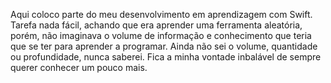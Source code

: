Aqui coloco parte do meu desenvolvimento em aprendizagem com Swift. Tarefa nada fácil, achando que era aprender uma ferramenta aleatória, porém, não imaginava o volume de informação e conhecimento que teria que se ter para aprender a programar. Ainda não sei o volume, quantidade ou profundidade, nunca saberei. Fica a minha vontade inbalável de sempre querer conhecer um pouco mais.
